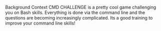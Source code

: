 Background Context
CMD CHALLENGE is a pretty cool game challenging you on Bash skills. Everything is done via the command line and the questions are becoming increasingly complicated. Its a good training to improve your command line skills!

